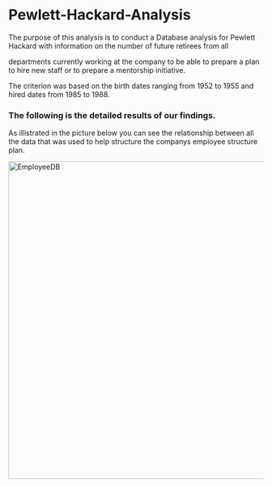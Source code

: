 # Pewlett-Hackard-Analysis

The purpose of this analysis is to conduct a Database analysis for Pewlett Hackard with information on the number of future retirees from all 

departments currently working at the company to be able to prepare a plan to hire new staff or to prepare a mentorship initiative. 

The criterion was based on the birth dates ranging from 1952 to 1955 and hired dates from 1985 to 1988.

### The following is the detailed results of our findings.

As illistrated in the picture below you can see the relationship between all the data that was used to help structure the companys employee structure 
plan.

<img width="628" alt="EmployeeDB" src="https://user-images.githubusercontent.com/105955544/182273371-684cb022-9328-48ab-a350-9f1404901250.png">


